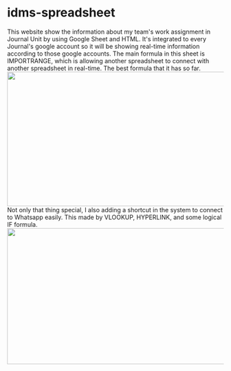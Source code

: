 # idms-spreadsheet
This website show the information about my team's work assignment in Journal Unit by using Google Sheet and HTML. It's integrated to every Journal's google account so it will be showing real-time information according to those google accounts.
The main formula in this sheet is IMPORTRANGE, which is allowing another spreadsheet to connect with another spreadsheet in real-time. The best formula that it has so far. <br>
<img src="https://lh3.googleusercontent.com/fife/AAbDypBa5lNfltK4BtRI-XVUa4J6SrSX-GJ8XNqBcka8hGKZjR8EmCmjNAnnsrsVlIphhQEHsZEgt7WD10aBYGcEg55K0a__LFpuwz7Gaqm_qmlYJ44f_mqosv90LYj5B4bBVuvVTmKhAbRc1kP0O2e5eUAXKbwf6ALRWKcVwHLG-obqCjYX5MpNHJVlqT81GV65cfhxd_LNkXdMWC7KvOhTidCWVIJeAj2jF68kcKGlZZqjk2lhf1-1WS_7v4lCUq5wFnU1uKg_80DjW_K86bvswF_c_9rDWVQ8bJ7ig5SeAX1FjaRQg0i71m-5vDTBPXCqXFGTCifTvTIK43p6f75o_MLEJSDVNUAPeJ2UgGSB0tLE8D8eL-CyqbjezVPYAogSX0cfwkvyfEKv-Rhk_AVmuG_NFcPzcAeKdNEwhtuUQg1_m7Ax_WGYdGfgxqCVkG31_hhqQw4FV9UBqzuBlKCVu5g7_pryjkhi3bRvd9rqSJvG5DQ2eejw8qYIsghjFF5VpRzb5UeIVOyUUY44H5Wc5TnkKZAFdD38XBPVnAn5F0vvL6khrUPAN2kB4tu77ip0jFT17h9xtjvoPDe2AEVJLlrF5sC4h9KkSSenZ-BTQno_A6PL3PiREuwSwp2UPnknd7bbyN4LSLZczmgPEalhJXzKcyrt3KGMsKYMSHuO1P_8_qvl-khLVOI3T6GREugwWtzWZcMYSG4fDil3l5Y_1lg3966384zl9Pa3Wi_Mxh0D4VDsk0AEyM6i4mqujXuwMJnvAej_mFr_NWdCa4_XqV0PrIY_t02O9A9DdZDXFtfLc-e7bPWRKpzddVMHbeZjLtCxvq91k8wggMBexZ1XyksdTuuWOvG6w9KWw6dWOsjuxBDYpFlXiBVY4tXpa1jKfWsZShepEpnqOLx79hOupygpznv_dbSLUGxmN-GMWUstbmRAB3sPYTmm6oXJA_hNH4p07ofSA-BGVI7ReYKFdZ2vA6a9as2FFAFUmr4wTFoDu15Be8ff5Sn5T5xqyQwESzQ4sNCs0Qn2_xb2C67neq-Ji7Uuc_AKGlnzOE9SeQlYsQuZWhYLmMbYropIfn9yvCI73I26JXjHAIPvXi9uRaB--5KSdyvkigTnCtXmX7v3ayuoh4RYxK0Ghep3f3TibcnIdHQy-OLG_NmRzm8Qy4_BarQkn-u8AztUmwjFt3fb_5yyPB0UvaHT8_VtFEuNQKti__yJJ9T9DVY8hj3klzecgxoIOlVB7tTiNmjHWGZYWypDvDS_sua31F03k8-Tm9jcCh-QmOFUQ-tX5YPoLmBCdIjqhtSrgDLmJaSsY6KgcGkKChZDSG5L_SZd7T-5Z5m-wDg-hesv3sy6vKJfmCla_lNVY0YWSP8bB_xDSiKIl8b7SvnTjdNS3gPifDCQzsr0OSqLxl9zcHYVzjI8lwZ90roeRoPJhA45qOIJV8AnOVupcFNM_Hey14qJVfTpPktilwQ4CyRQMLkCzyXc8kLc0NdNKlTAXqy80a9lGXWAeyokhCEW10nbwoMmYbSvpaz5AQoPqJmkzv9NaFHVWs24KYOWf4QvjY5TpBakwbt3ud6FVl8MNgAQPHtKkujfcvGmGUkckTJZ1z5cALLgR4AOGJvsieyh_A=w1920-h913" style="width: 1057px; height:313px"><br>
Not only that thing special, I also adding a shortcut in the system to connect to Whatsapp easily. This made by VLOOKUP, HYPERLINK, and some logical IF formula. <br>
<img src="https://lh3.googleusercontent.com/fife/AAbDypBrMDLIuZ7g2vBr_0BD8n7DBCpoylI2nFEzCSWXDg_utI1RwNNzdiPFXfy3SdWLNxxcsT-_kZHcVAVd9hq7KrxXoOB0lYhU00K6eacHzynsaGzjoo8XGS3jWvxPQ3L2RXdqX2-8andpZFYqFlk8VNSzvTmbiDvFwFzfiwUrEOqnHqQcLXNLPl8GuCphu8tuIehZ5_s_-uc5QU75xii39w64WXDB7yh_j34UiIQQT2NBejJVbXJViqEIUpPGZdYFFht6k-1CGk9ca-jBlXw1Tp0w0VDsFSP6NoS1WP_8ukThlmrg2SQDn7bAIiyk7wFJTnmNTU1WzeJDcaWRw7OQEKgad62BWJgsPmG0Hs0A3rfQnqPe4paoRGBaOWE4BM4WlNJRrM_ptmYNqz8UpL3XEyqdW-K09IQYo6kP6ulJZB_CzJG8JqeFwUNEDZzCmoYC0n9k5IVYcff4CXHD_HT5XDaH5ClIDkqZgXGYgcZF6VzNiUtVf6aM5IteEx7jiZ2UF0v_LC2B9-eVceGf_2M_pfW20jdTfe_tddx1DnJK9EcC1URyA6Z-4GRzfUwr2EthcyZFpOBH34IfKlkNocPR440WXTVkYKZUvrEqIadbjM4kovc9rsEpBPxNmiW8LtVoAx6lKxFDlv34rgt2P0wARZgQV9VsRrvBEoCqg-0yhsiuB_BDVkLozLK_R5Z5uU5M4LgbgCzSLFqK6yypj6BxGdVY3RWKatpcc-bz9uYPF_wC86-yoGIH_yV0AHWSHLYSfgfwADYgLiahH461kME27a0yY8eOGao758zDH0fNQ3r4XLEi3MVctkxBTNrjDzg5EaBJnww1vU_WuYAqNPip8oogDU55oi19DAvPW2x_tACwQv3e7Cy336NXZPdAIZnJ-T0Y4Vm5iTn9UP9hS_v4luBVPpBMVLEtiRSnfS6EiyR_rB3FHg1-HhLe2gyHfVnb1TIIb-9AHvxbOCq7ImE7x2QLXOgdjQRtj8ir0ntmwhMlud2_wjDbTlJnZL2CGh6aTGAWyNb_LOLulewf8sNB2gO-vsMR98FVvc4ZwPnD97ij4dXe3b95sqNDj6olq-JzGxf-Na82t_aESSDX6J9J63Rao1ae3HFDaFxMnjt1jA4I08Y55xWmeToMfuIkfAAjf-XTX8K0as9o4TsWFn-tWTzWcmVambKq2DIFIoaMse4_J7ov_bHql9Y9QzdmeGtJ9eDYwLYVHcHd-ohmKuZIBq9IFoQsfgHFRzX_CJz2VxQGO02gAryAoSm5fGvAClR29vK7nBVt6KPsMdpOxO-akZCrTqway4xq4emuMkLJC_01Vdj9wfAEVEZvug5IEG4D8fwcIvSHsvjZFGexG_CFQ-fHdf8NXg16-NksIWj7d-2zHDL7a5QrnvzKuUVuVEhO86RHBkwrOZP_VxI2Go89OXpbOy6Ur96eLzrfLWOawHXVyrDHpPTIdbz4Pb8LfhKIQziGcZPFHEsIYEHGMMUA2dm6CFl98kpfgQKLPqT9j9bLFMjsTA13HSDtRxkVEKLt6_BTxRrJzsOvLuzuxv3zz-P1Qo18Gmz9VZFMQ762JbrLsYfX_Yt24C732_aCNCxDjIxy0A5wasXpZs9Qd1f35btHxTHMEBx1Vw=w1920-h913" style="width: 751px; height:317px">
